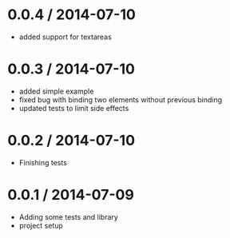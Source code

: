 
0.0.4 / 2014-07-10 
==================

  * added support for textareas

0.0.3 / 2014-07-10 
==================

  * added simple example
  * fixed bug with binding two elements without previous binding
  * updated tests to limit side effects

0.0.2 / 2014-07-10 
==================

  * Finishing tests

0.0.1 / 2014-07-09 
==================

  * Adding some tests and library
  * project setup
